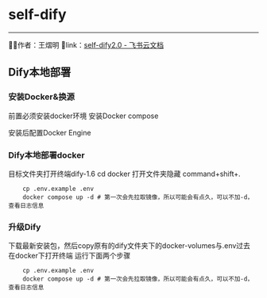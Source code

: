 # self-dify
---
🧑‍🔧作者：王熠明
🔗link：[self-dify2.0 - 飞书云文档](https://spvrm23ffj.feishu.cn/docx/RLVSdcLZZo7qhjxbsyTcNT2bnf5)


## Dify本地部署
### 安装Docker&换源
前置必须安装docker环境
安装Docker compose

安装后配置Docker Engine

### Dify本地部署docker
目标文件夹打开终端dify-1.6
cd docker
打开文件夹隐藏
command+shift+.
```
    cp .env.example .env 
    docker compose up -d # 第一次会先拉取镜像，所以可能会有点久，可以不加-d，查看日志信息

```

### 升级Dify
下载最新安装包，然后copy原有的dify文件夹下的docker-volumes与.env过去
在docker下打开终端
运行下面两个步骤
```
    cp .env.example .env 
    docker compose up -d # 第一次会先拉取镜像，所以可能会有点久，可以不加-d，查看日志信息

```